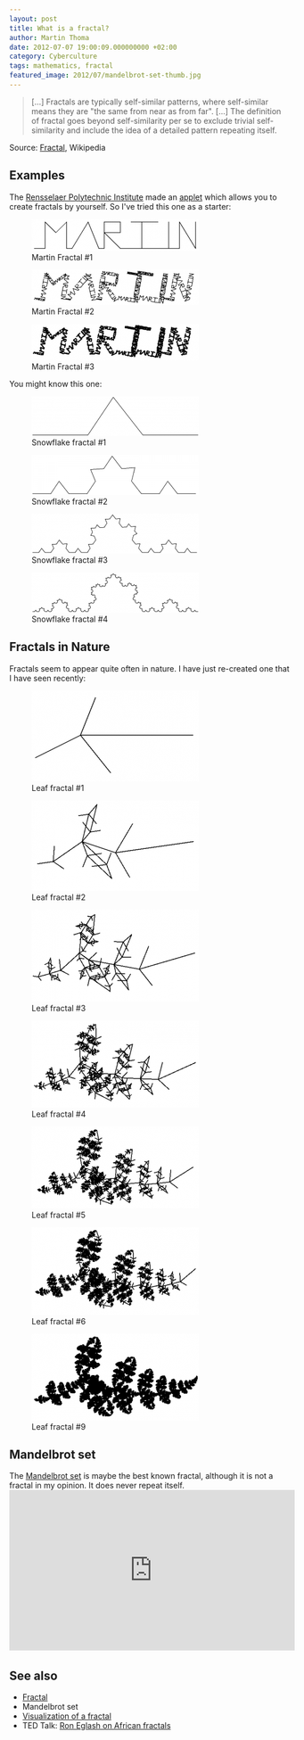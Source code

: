 ```yaml
---
layout: post
title: What is a fractal?
author: Martin Thoma
date: 2012-07-07 19:00:09.000000000 +02:00
category: Cyberculture
tags: mathematics, fractal
featured_image: 2012/07/mandelbrot-set-thumb.jpg
---
```

<blockquote>[...] Fractals are typically self-similar patterns, where self-similar means they are "the same from near as from far". [...] The definition of fractal goes beyond self-similarity per se to exclude trivial self-similarity and include the idea of a detailed pattern repeating itself.</blockquote>
Source: <a href="http://en.wikipedia.org/wiki/Fractal">Fractal</a>, Wikipedia

<h2>Examples</h2>
The <a href="http://en.wikipedia.org/wiki/Rensselaer_Polytechnic_Institute">Rensselaer Polytechnic Institute</a> made an <a href="http://www.ccd.rpi.edu/eglash/temp/CS%20RPI/Chapter%201.2.html">applet</a> which allows you to create fractals by yourself.
So I've tried this one as a starter:
<figure class="aligncenter">
            <a href="../images/2012/07/martin-fractal-1-300x57.png"><img src="../images/2012/07/martin-fractal-1-300x57.png" alt="Martin Fractal #1" style="max-width:300px;max-height:57px" class="size-medium wp-image-29991"/></a>
            <figcaption class="text-center">Martin Fractal #1</figcaption>
        </figure>
<figure class="aligncenter">
            <a href="../images/2012/07/martin-fractal-2-300x63.png"><img src="../images/2012/07/martin-fractal-2-300x63.png" alt="Martin Fractal #2" style="max-width:300px;max-height:63px" class="size-medium wp-image-30001"/></a>
            <figcaption class="text-center">Martin Fractal #2</figcaption>
        </figure>
<figure class="aligncenter">
            <a href="../images/2012/07/martin-fractal-3-300x65.png"><img src="../images/2012/07/martin-fractal-3-300x65.png" alt="Martin Fractal #3" style="max-width:300px;max-height:65px" class="size-medium wp-image-30011"/></a>
            <figcaption class="text-center">Martin Fractal #3</figcaption>
        </figure>

You might know this one:
<figure class="aligncenter">
            <a href="../images/2012/07/schnee-fractal-1-300x71.png"><img src="../images/2012/07/schnee-fractal-1-300x71.png" alt="Snowflake fractal #1" style="max-width:300px;max-height:71px" class="size-medium wp-image-30031"/></a>
            <figcaption class="text-center">Snowflake fractal #1</figcaption>
        </figure>

<figure class="aligncenter">
            <a href="../images/2012/07/schnee-fractal-2-300x72.png"><img src="../images/2012/07/schnee-fractal-2-300x72.png" alt="Snowflake fractal #2" style="max-width:300px;max-height:72px" class="size-medium wp-image-30041"/></a>
            <figcaption class="text-center">Snowflake fractal #2</figcaption>
        </figure>

<figure class="aligncenter">
            <a href="../images/2012/07/schnee-fractal-3-300x71.png"><img src="../images/2012/07/schnee-fractal-3-300x71.png" alt="Snowflake fractal #3" style="max-width:300px;max-height:71px" class="size-medium wp-image-30051"/></a>
            <figcaption class="text-center">Snowflake fractal #3</figcaption>
        </figure>

<figure class="aligncenter">
            <a href="../images/2012/07/schnee-fractal-4-300x72.png"><img src="../images/2012/07/schnee-fractal-4-300x72.png" alt="Snowflake fractal #4" style="max-width:300px;max-height:72px" class="size-medium wp-image-30061"/></a>
            <figcaption class="text-center">Snowflake fractal #4</figcaption>
        </figure>

<h2>Fractals in Nature</h2>
Fractals seem to appear quite often in nature. I have just re-created one that I have seen recently:
<figure class="aligncenter">
            <a href="../images/2012/07/leaf-fractal-1-300x163.png"><img src="../images/2012/07/leaf-fractal-1-300x163.png" alt="Leaf fractal #1" style="max-width:300px;max-height:163px" class="size-medium wp-image-30081"/></a>
            <figcaption class="text-center">Leaf fractal #1</figcaption>
        </figure>

<figure class="aligncenter">
            <a href="../images/2012/07/leaf-fractal-2-300x162.png"><img src="../images/2012/07/leaf-fractal-2-300x162.png" alt="Leaf fractal #2" style="max-width:300px;max-height:162px" class="size-medium wp-image-30091"/></a>
            <figcaption class="text-center">Leaf fractal #2</figcaption>
        </figure>

<figure class="aligncenter">
            <a href="../images/2012/07/leaf-fractal-3-300x165.png"><img src="../images/2012/07/leaf-fractal-3-300x165.png" alt="Leaf fractal #3" style="max-width:300px;max-height:165px" class="size-medium wp-image-30101"/></a>
            <figcaption class="text-center">Leaf fractal #3</figcaption>
        </figure>

<figure class="aligncenter">
            <a href="../images/2012/07/leaf-fractal-4-300x156.png"><img src="../images/2012/07/leaf-fractal-4-300x156.png" alt="Leaf fractal #4" style="max-width:300px;max-height:156px" class="size-medium wp-image-30111"/></a>
            <figcaption class="text-center">Leaf fractal #4</figcaption>
        </figure>

<figure class="aligncenter">
            <a href="../images/2012/07/leaf-fractals-5-300x147.png"><img src="../images/2012/07/leaf-fractals-5-300x147.png" alt="Leaf fractal #5" style="max-width:300px;max-height:147px" class="size-medium wp-image-30121"/></a>
            <figcaption class="text-center">Leaf fractal #5</figcaption>
        </figure>

<figure class="aligncenter">
            <a href="../images/2012/07/leaf-fractals-6-300x157.png"><img src="../images/2012/07/leaf-fractals-6-300x157.png" alt="Leaf fractal #6" style="max-width:300px;max-height:157px" class="size-medium wp-image-30131"/></a>
            <figcaption class="text-center">Leaf fractal #6</figcaption>
        </figure>

<figure class="aligncenter">
            <a href="../images/2012/07/leaf-fractals-9-300x155.png"><img src="../images/2012/07/leaf-fractals-9-300x155.png" alt="Leaf fractal #9" style="max-width:300px;max-height:155px" class="size-medium wp-image-30141"/></a>
            <figcaption class="text-center">Leaf fractal #9</figcaption>
        </figure>


<h2>Mandelbrot set</h2>
The <a href="http://en.wikipedia.org/wiki/Mandelbrot_set">Mandelbrot set</a> is maybe the best known fractal, although it is not a fractal in my opinion. It does never repeat itself.

<iframe width="512" height="288" src="http://www.youtube.com/embed/1o5FMTHkLQg" frameborder="0" allowfullscreen></iframe>

<h2>See also</h2>
<ul>
  <li><a href="http://en.wikipedia.org/wiki/Fractal">Fractal</a></li>
  <li>Mandelbrot set</li>
  <li><a href="http://www.acm.uiuc.edu/~troys2/tutorials/FractalTreeReel2.swf">Visualization of a fractal</a></li>
  <li>TED Talk: <a href="http://www.ted.com/talks/lang/en/ron_eglash_on_african_fractals.html">Ron Eglash on African fractals</a></li>
</ul>

